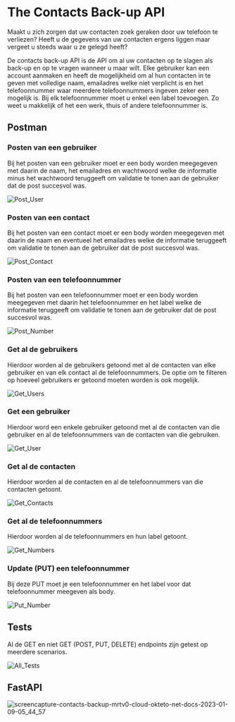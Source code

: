 # The Contacts Back-up API
Maakt u zich zorgen dat uw contacten zoek geraken door uw telefoon te verliezen?
Heeft u de gegevens van uw contacten ergens liggen maar vergeet u steeds waar u ze gelegd heeft?

De contacts back-up API is de API om al uw contacten op te slagen als back-up en op te vragen wanneer u maar wilt. Elke gebruiker kan een account aanmaken en heeft de mogelijkheid om al hun contacten in te geven met volledige naam, emailadres welke niet verplicht is en het telefoonnummer waar meerdere telefoonnummers ingeven zeker een mogelijk is. Bij elk telefoonnummer moet u enkel een label toevoegen. Zo weet u makkelijk of het een werk, thuis of andere telefoonnummer is.

## Postman
### Posten van een gebruiker
Bij het posten van een gebruiker moet er een body worden meegegeven met daarin de naam, het emailadres en wachtwoord welke de informatie minus het wachtwoord teruggeeft om validatie te tonen aan de gebruiker dat de post succesvol was.

![Post_User](https://user-images.githubusercontent.com/57659923/210564723-85d25431-8537-4a76-baa3-6ece9161b438.png)

### Posten van een contact
Bij het posten van een contact moet er een body worden meegegeven met daarin de naam en eventueel het emailadres welke de informatie teruggeeft om validatie te tonen aan de gebruiker dat de post succesvol was.

![Post_Contact](https://user-images.githubusercontent.com/57659923/210565320-79f7222a-e18e-4565-aece-06586f384587.png)

### Posten van een telefoonnummer
Bij het posten van een telefoonnummer moet er een body worden meegegeven met daarin het telefoonnummer en het label welke de informatie teruggeeft om validatie te tonen aan de gebruiker dat de post succesvol was.

![Post_Number](https://user-images.githubusercontent.com/57659923/210567365-3b282c2b-f069-431f-a69e-7333092d454b.png)

### Get al de gebruikers
Hierdoor worden al de gebruikers getoond met al de contacten van elke gebruiker en van elk contact al de telefoonnummers. De optie om te filteren op hoeveel gebruikers er getoond moeten worden is ook mogelijk.

![Get_Users](https://user-images.githubusercontent.com/57659923/210567530-317119e7-bbb2-4ff6-8e60-e13e617d2b15.png)

### Get een gebruiker
Hierdoor word een enkele gebruiker getoond met al de contacten van die gebruiker en al de telefoonnummers van de contacten van die gebruiken.

![Get_User](https://user-images.githubusercontent.com/57659923/210568730-454a58d5-5e6c-4904-be1d-41850a5517a5.png)

### Get al de contacten
Hierdoor worden al de contacten en al de telefoonnummers van die contacten getoont.

![Get_Contacts](https://user-images.githubusercontent.com/57659923/211242827-64b647c0-31be-4926-95fd-ca52e0cb8a35.png)

### Get al de telefoonnummers
Hierdoor worden al de telefoonnummers en hun label getoont.

![Get_Numbers](https://user-images.githubusercontent.com/57659923/211242836-00a6b1c5-b394-4b92-8e5d-e3faf7a165b1.png)

### Update (PUT) een telefoonnummer
Bij deze PUT moet je een telefoonnummer en het label voor dat telefoonnummer meegeven als body.

![Put_Number](https://user-images.githubusercontent.com/57659923/211242844-326a732e-cf4b-45ba-999a-9c790dcc5820.png)

## Tests
Al de GET en niet GET (POST, PUT, DELETE) endpoints zijn getest op meerdere scenarios.

![All_Tests](https://user-images.githubusercontent.com/57659923/211242569-1d2dbee0-0053-46c3-b333-a46bd417d3e4.png)

## FastAPI
![screencapture-contacts-backup-mrtv0-cloud-okteto-net-docs-2023-01-09-05_44_57](https://user-images.githubusercontent.com/57659923/211242502-2bc28413-1e61-405d-900a-18e81d7a2d64.png)

